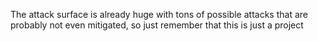 The attack surface is already huge with tons of possible attacks that are probably not even mitigated, so just remember that this is just a project
